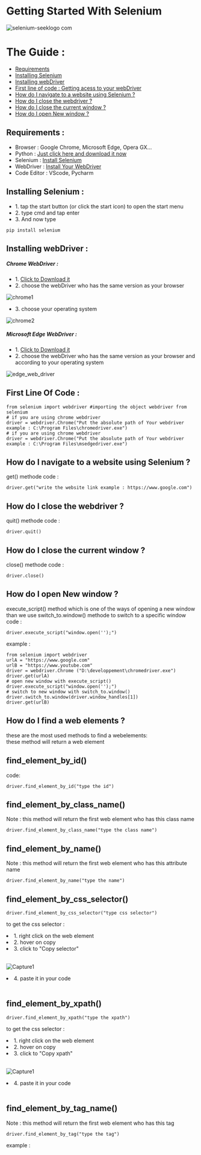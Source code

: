 # Getting Started With Selenium 
![selenium-seeklogo com](https://user-images.githubusercontent.com/86334640/159179899-f257312f-4a6f-4fed-bc7c-6b54bcac768f.svg)

# The Guide :
<ul>
  <li><a href="#requirements-">Requirements</a></li>
  <li><a href="#installing-selenium-">Installing Selenium</a></li>
  <li><a href="#installing-webdriver-">Installing webDriver</a></li>
  <li><a href="https://www.google.com">First line of code : Getting acess to your webDriver</a></li>
  <li><a href="https://www.google.com">How do I navigate to a website using Selenium ?</a></li>
  <li><a href="https://www.google.com">How do I close the webdriver ?</a></li>
  <li><a href="https://www.google.com">How do I close the current window ?</a></li>
  <li><a href="https://www.google.com">How do I open New window ?</a></li>
</ul>

## Requirements :
<ul>
  <li>Browser : Google Chrome, Microsoft Edge, Opera GX... </li>
  <li>Python : <a href="https://www.python.org/downloads/">Just click here and download it now</a></li>
  <li>Selenium : <a href="https://www.python.org/downloads/">Install Selenium</a></li>
  <li>WebDriver : <a href="https://www.python.org/downloads/">Install Your WebDriver</a></li>
  <li>Code Editor : VScode, Pycharm</li>
</ul>

## Installing Selenium :
<ul>
  <li>1. tap the start button (or click the start icon) to open the start menu</li>
  <li>2. type cmd and tap enter</li>
  <li>3. And now type</li>
</ul>

``` 
pip install selenium 
``` 

## Installing webDriver :
##### Chrome WebDriver :
<ul>
  <li>1. <a href="https://chromedriver.chromium.org/downloads">Click to Download it</a></li>
  <li>2. choose the webDriver who has the same version as your browser</li>
  </ul>
  
  ![chrome1](https://user-images.githubusercontent.com/86334640/159185022-65badcb3-cb33-467e-9a41-a530f4420c75.PNG)
  
<ul>
  <li>3. choose your operating system</li>
</ul>

![chrome2](https://user-images.githubusercontent.com/86334640/159185041-6b5e6691-e4d2-4764-9228-e6d01d8559ba.PNG)

##### Microsoft Edge WebDriver :
<ul>
  <li>1. <a href="https://developer.microsoft.com/en-us/microsoft-edge/tools/webdriver/">Click to Download it</a></li>
  <li>2. choose the webDriver who has the same version as your browser and according to your operating system</li>
</ul>

   ![edge_web_driver](https://user-images.githubusercontent.com/86334640/159184841-b7f48044-7532-436e-a7bc-83a82bd4b258.PNG)
   
## First Line Of Code : 
```
from selenium import webdriver #importing the object webdriver from selenium
# if you are using chrome webdriver
driver = webdriver.Chrome("Put the absolute path of Your webdriver example : C:\Program Files\chromedriver.exe")
# if you are using chrome webdriver
driver = webdriver.Chrome("Put the absolute path of Your webdriver example : C:\Program Files\msedgedriver.exe")
```
## How do I navigate to a website using Selenium ?
get() methode
code :
```
driver.get("write the website link example : https://www.google.com")
```
## How do I close the webdriver ?
quit() methode
code :
```
driver.quit()
```
## How do I close the current window ?
close() methode
code :
```
driver.close()
```
## How do I open New window ?
execute_script() method which is one of the ways of opening a new window than we use switch_to.window() methode to switch to a specific window
code : 
```
driver.execute_script("window.open('');")
```
example :
```
from selenium import webdriver
urlA = "https://www.google.com"
urlB = "https://www.youtube.com"
driver = webdriver.Chrome ("D:\developpement\chromedriver.exe")
driver.get(urlA)
# open new window with execute_script()
driver.execute_script("window.open('');")
# switch to new window with switch_to.window()
driver.switch_to.window(driver.window_handles[1])
driver.get(urlB)
```
## How do I find a web elements ?
these are the most used methods to find a webelements: <br>
these method will return a web element <br>
## find_element_by_id()
code:
```
driver.find_element_by_id("type the id")
```
## find_element_by_class_name() <br>
Note : this method will return the first web element who has this class name 
```
driver.find_element_by_class_name("type the class name")
```
## find_element_by_name() <br>
Note : this method will return the first web element who has this attribute name 
```
driver.find_element_by_name("type the name")
```
## find_element_by_css_selector()
```
driver.find_element_by_css_selector("type css selector")
```
to get the css selector :

<li>1. right click on the web element</li>
<li>2. hover on copy</li>
<li>3. click to "Copy selector"</li> <br> 
  
![Capture1](https://user-images.githubusercontent.com/86334640/159187768-14ff57e5-73a0-4f09-b8fc-d3bf418d0ce2.PNG)

<li>4. paste it in your code</li> <br>

## find_element_by_xpath() 
```
driver.find_element_by_xpath("type the xpath")
```
to get the css selector :

<li>1. right click on the web element</li>
<li>2. hover on copy</li>
<li>3. click to "Copy xpath"</li> <br> 

![Capture1](https://user-images.githubusercontent.com/86334640/159187768-14ff57e5-73a0-4f09-b8fc-d3bf418d0ce2.PNG)

<li>4. paste it in your code</li> <br>

## find_element_by_tag_name() <br>
Note : this method will return the first web element who has this tag
```
driver.find_element_by_tag("type the tag")
```
example : 
```


